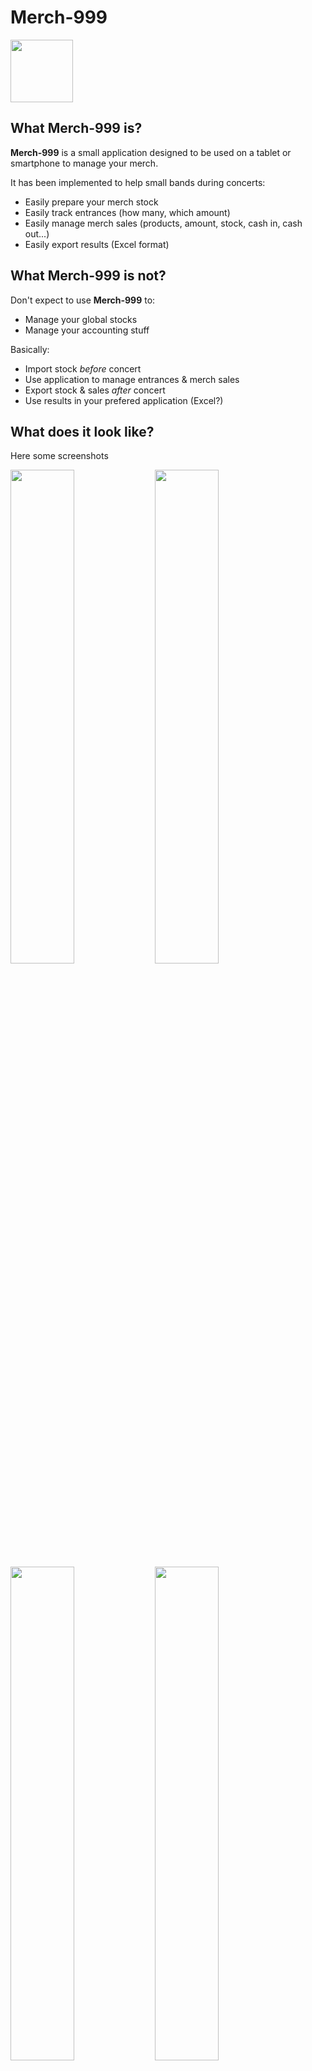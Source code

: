 # Merch-999

<img src="./screenshots/merch-999.png" width="100" height="100">

## What Merch-999 is?
**Merch-999** is a small application designed to be used on a tablet or smartphone to manage your merch.

It has been implemented to help small bands during concerts:
- Easily prepare your merch stock
- Easily track entrances (how many, which amount)
- Easily manage merch sales (products, amount, stock, cash in, cash out...)
- Easily export results (Excel format)

## What Merch-999 is not?
Don't expect to use **Merch-999** to:
- Manage your global stocks
- Manage your accounting stuff

Basically:
- Import stock *before* concert
- Use application to manage entrances & merch sales
- Export stock & sales *after* concert
- Use results in your prefered application (Excel?)

## What does it look like?

Here some screenshots

<img src="./screenshots/basket.jpeg" width="45%"> <img src="./screenshots/stock.jpeg" width="45%">
<img src="./screenshots/sales.jpeg" width="45%"> <img src="./screenshots/tools.jpeg" width="45%">

## How does it cost? Is there a license?
**Merch-999** is free and distributed under _GNU GPL v3 license_.
Some components of **Merch-999** are under _MIT_ and _CC-BY 4.0_ license (see licenses files in source code components directories).

> **In simple words, you're free to download, use, modify as well as redistribute **_Merch-999_** as long as this ability is preserved and you give contributors proper credit.**

## How to install?
**Merch-999** has been built from the most basic web technology: _HTML5_, _CSS3_, _Javascript_ and doesn't require strong skills to compile, build, manage thousands of dependencies or whatever made the web.

### You have a web-server
If you want to host your own **Merch-999**, you need a web-server to install it.

> Following steps assume that you have a web-server and you know how manage it

1) Download last [release](https://github.com/Grum999/Merch/releases) ZIP file
2) UNZIP content in your web server target directory, eventually `chmod +755` and that's all

> You may have some additional settings to do on web-server side if you want HTTPS protocol, dedicated sub-domain, ...

### You don't have a web-server, you don't even know what is it
Just go to https://merch.maou-maou.fr and enjoy **Merch-999**!

## Requirements
> Yes, requirements are listed after installation process 🙃

Except a web-server and a browser, you don't need anything else.
**Merch-999** is **one** HTML page.
There's no client-server communication, no database, no login/password, no account, no data hosted anywhere.

**Merch-999** has been built to be the most simple possible:
- I don't want to die with all security-stuff related with databases, account management, GDPR, client-server protocol, ...
- I don't want to have to manage miscellaneous technology, also web technologies & frameworks evolve every 6 months...
- I don't want to spent days and days to try to implement something really basic by learning and using new technologies and thousand of dependencies that I don't want to know about
- I don't want to have to manage and maintain a gas factory; big and complex software are more prone to bugs than really small ones (this doesn't mean **Merch-999** is bug free)

Also, consider that small bands often-sometimes perform their concerts and manage merch sales in small places where there's no -or really bad- internet connection.
Once the page is loaded, you can work offline, everything is managed within your browser: no internet connection is required.

## How to use

### Initialise stock
To initialise stock, start to go on _Tools_ page and click/tap on <kbd>Import stock</kbd>

<img src="./screenshots/tools.jpeg" width="45%">

Select `CSV` file to import
> The CSV file must be available and readbale from your device
> An example of stock CSV file is available in [sample](./samples/stock.csv) directory
> - CSV file contains explanations about how to use/fill it

When loaded, go to _Stock_ page

<img src="./screenshots/stock.jpeg" width="45%">

> Items for which current quantity is under defined limit (defined on page _Tools_) are highlighted in orange
> Items for which stock is empty are highlighted in red

> #### Take care!
> **Import of stock file will RESET current _stock_ and _sales_**

### Manage basket
When some stock is loaded and available, you can start to use basket.

<img src="./screenshots/basket-ongoing.jpeg" width="45%">

- Products are organized by types (`type label` in CSV file)
- Products within types are grouped (`group label` in CSV file)
- Products within groups are sorted (`sort order` in CSV file)

Click/Tap on a product to add it in basket; basket content is updated:
- Product label & icon, price, are available in list
- Click/tap on left side trash icon to remove product from basket
- Click/tap on right side gift icon to offer product to customer

When a product stock is low, an orange bullet is displayed on product's icon.
When a product stock is empty, a red bullet is displayed on product's icon, and icon is disabled.
> Low limit level/stock empty is updated on basket page in real time

Click/tap on green 'check' icon to Validate basket:
- Sales are updated
- Stock is updated
- Basket is empty

Click/tap on red 'cross' icon to cancel basket:
- Sales are unchanged
- Stock is unchanged
- Basket is empty

When customer pay in cash and provide exact amount, click/tap on blue 'thumbs up' icon to set amount and validate basket in one action.

When customer pay in cash, amounts are provided for cash payment method.
Set given amount provided by customer, cash to give back in updated automatically (no need for mental calculation anymore! 😅)

<img src="./screenshots/basket-cash-prices.jpeg" width="45%">

When customer pay with a credit card, amounts are provided for credit card payment method.
Also in this case, no need to provide amount as it's considered the paid amount is the expected amount...

<img src="./screenshots/basket-cc-prices.jpeg" width="45%">

> Why different amount for credit card and cash?
> According to _electronic payment terminal_ used, you can have more or less fees on transactions and may not want to have to support them if fees are too high for you...
> In this case you can define a different price for credit card usage, it's up to you to decide

### Manage sales
You can check sales and available cash amount at any time in page _Sales_.

<img src="./screenshots/sales-nfo.jpeg" width="45%">

You have to set the initial cash with cash amount you have when starting the activity (you need some cash amount to be able to give back change to customer that don't have exact cash amount)
The current cash amount is udpated on each sale paid in cash.
> **Merch-999** use `Cash In` - `Cash Out` instead of `Amount` (easier to follow in/out for accounting).

Sale provides transaction date/time, amount, payment mode, and cash in/out if concerned.
Total cash in sale transaction indicate total cash amount available after transaction.

- Click/tap on left side trash icon to remove a sale
- Click/tap on payment mode icon to get details about sale

<img src="./screenshots/sales-nfo-details.jpeg" width="45%">

### Exporting results
Results can be exported in MS Excel file format (`.xlsx`)
To export, go on _Tools_ page and click/tap on <kbd>Export stock</kbd>

Exported file will contains 3 worksheets:
- Sales
- Sales details
- Stock

## Internationalization?
Currently, no.
**Merch-999** is hard-coded in English, EURO currency too.

Maybe later but I don't think there's a real urgency.

## Next steps?
**Merch-999** is not designed to evolve in something too complex: don't expect to be able to manage stocks definition directly from interface, don't expect to get real-time and multi-users stock/sales management: this is an another app to built.

For now maybe review CSV file import with an XLSX file import instead.
Maybe add possibility of ODS file too (yes, Excel was a choice not because I use it but because probably users are most used to get XLSX files than ODS)

## Bugs? Question?
Yes there's minor bugs with UTF-8 encoding, avoid to use special characters for now.
Any bug and/or question can be reported/asked in [issues](https://github.com/Grum999/Merch/issues) section.

**Merch-999** is distributed in the hope that it will be useful, but WITHOUT ANY WARRANTY.

## Database normal forms respect!? Where are they!? 🫣
Yes, I know...
Look, there's a flying cow behing you!!
🏃‍♂️
